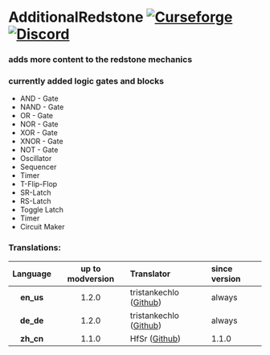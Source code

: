 # AdditionalRedstone [![Curseforge](http://cf.way2muchnoise.eu/full_455373_downloads.svg)](https://www.curseforge.com/minecraft/mc-mods/additional-redstone) [![Discord](https://img.shields.io/discord/639540436524072970?color=0a48c4&label=%20&logo=discord&logoColor=FFF)](https://discord.gg/bhUaWhq)

### adds more content to the redstone mechanics

### currently added logic gates and blocks

- AND - Gate
- NAND - Gate
- OR - Gate
- NOR - Gate
- XOR - Gate
- XNOR - Gate
- NOT - Gate
- Oscillator
- Sequencer
- Timer
- T-Flip-Flop
- SR-Latch
- RS-Latch
- Toggle Latch
- Timer
- Circuit Maker

### Translations:

| Language  | up to modversion | Translator                                                 | since version |
|:---------:|:----------------:|:-----------------------------------------------------------|:--------------|
| **en_us** |      1.2.0       | tristankechlo ([Github](https://github.com/tristankechlo)) | always        |
| **de_de** |      1.2.0       | tristankechlo ([Github](https://github.com/tristankechlo)) | always        |
| **zh_cn** |      1.1.0       | HfSr          ([Github](https://github.com/HfSrJun))       | 1.1.0         |
